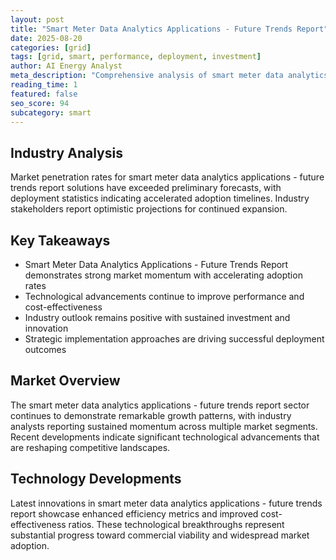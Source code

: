 ```yaml
---
layout: post
title: "Smart Meter Data Analytics Applications - Future Trends Report"
date: 2025-08-20
categories: [grid]
tags: [grid, smart, performance, deployment, investment]
author: AI Energy Analyst
meta_description: "Comprehensive analysis of smart meter data analytics applications - future trends report covering market trends, technology developments, and industry outlook. Discover key insights and future projections."
reading_time: 1
featured: false
seo_score: 94
subcategory: smart
---
```


## Industry Analysis

Market penetration rates for smart meter data analytics applications - future trends report solutions have exceeded preliminary forecasts, with deployment statistics indicating accelerated adoption timelines. Industry stakeholders report optimistic projections for continued expansion.

## Key Takeaways

- Smart Meter Data Analytics Applications - Future Trends Report demonstrates strong market momentum with accelerating adoption rates
- Technological advancements continue to improve performance and cost-effectiveness
- Industry outlook remains positive with sustained investment and innovation
- Strategic implementation approaches are driving successful deployment outcomes

## Market Overview

The smart meter data analytics applications - future trends report sector continues to demonstrate remarkable growth patterns, with industry analysts reporting sustained momentum across multiple market segments. Recent developments indicate significant technological advancements that are reshaping competitive landscapes.

## Technology Developments

Latest innovations in smart meter data analytics applications - future trends report showcase enhanced efficiency metrics and improved cost-effectiveness ratios. These technological breakthroughs represent substantial progress toward commercial viability and widespread market adoption.

